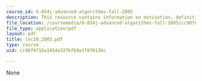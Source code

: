 ```yaml
---
course_id: 6-854j-advanced-algorithms-fall-2005
description: This resource contains information on motivation, definition and construction.
file_location: /coursemedia/6-854j-advanced-algorithms-fall-2005/cc98f0f16a1454a337bfb9a1f8f6136c_lec18_2003.pdf
file_type: application/pdf
layout: pdf
title: lec18_2003.pdf
type: course
uid: cc98f0f16a1454a337bfb9a1f8f6136c

---
```

None
